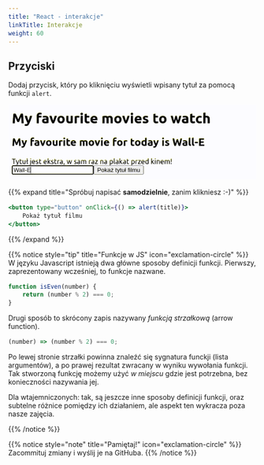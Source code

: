 ```yaml
---
title: "React - interakcje"
linkTitle: Interakcje
weight: 60
---
```


## Przyciski

Dodaj przycisk, który po kliknięciu wyświetli wpisany tytuł
za pomocą funkcji `alert`.

![](14-alert.gif)

{{% expand title="Spróbuj napisać **samodzielnie**, zanim klikniesz :-)" %}}

```jsx
<button type="button" onClick={() => alert(title)}>
    Pokaż tytuł filmu
</button>
```

{{% /expand %}}

{{% notice style="tip" title="Funkcje w JS" icon="exclamation-circle" %}}
W języku Javascript istnieją dwa główne sposoby definicji funkcji.
Pierwszy, zaprezentowany wcześniej, to funkcje nazwane.

```js
function isEven(number) {
    return (number % 2) === 0;
}
```

Drugi sposób to skrócony zapis nazywany *funkcją strzałkową* (arrow function).

```js
(number) => (number % 2) === 0;
```

Po lewej stronie strzałki powinna znaleźć się sygnatura funckji (lista argumentów), a po prawej
rezultat zwracany w wyniku wywołania funkcji. Tak stworzoną funkcję możemy użyć *w miejscu*
gdzie jest potrzebna, bez konieczności nazywania jej.

Dla wtajemniczonych: tak, są jeszcze inne sposoby definicji funkcji, oraz subtelne różnice
pomiędzy ich działaniem, ale aspekt ten wykracza poza nasze zajęcia.

{{% /notice %}}

{{% notice style="note" title="Pamiętaj!" icon="exclamation-circle" %}}
Zacommituj zmiany i wyślij je na GitHuba.
{{% /notice %}}
